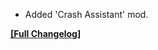




- Added 'Crash Assistant' mod.

**[[Full Changelog]](https://crismpack.net/breakneck/changelogs/1.21/1.21.4#v4.4.2)**